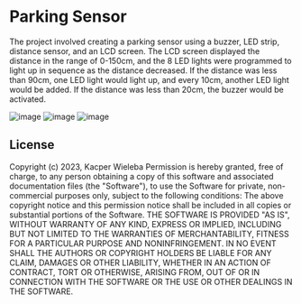 # Parking Sensor
The project involved creating a parking sensor using a buzzer, LED strip, distance sensor, and an LCD screen. The LCD screen displayed the distance in the range of 0-150cm, and the 8 LED lights were programmed to light up in sequence as the distance decreased. If the distance was less than 90cm, one LED light would light up, and every 10cm, another LED light would be added. If the distance was less than 20cm, the buzzer would be activated.

![image](https://github.com/kiper22/portfolio/assets/125763668/089fd77a-ce3b-4ca1-845c-16f2117cbdbe)
![image](https://github.com/kiper22/portfolio/assets/125763668/1dfdd735-18ef-4b62-961b-d5f5d145b740)
![image](https://github.com/kiper22/portfolio/assets/125763668/3b0d749f-81ee-4754-8055-0c5e631752f7)


## License
Copyright (c) 2023, Kacper Wieleba
Permission is hereby granted, free of charge, to any person obtaining a copy of this software and associated documentation files (the "Software"), to use the Software for private, non-commercial purposes only, subject to the following conditions:
The above copyright notice and this permission notice shall be included in all copies or substantial portions of the Software.
THE SOFTWARE IS PROVIDED "AS IS", WITHOUT WARRANTY OF ANY KIND, EXPRESS OR IMPLIED, INCLUDING BUT NOT LIMITED TO THE WARRANTIES OF MERCHANTABILITY, FITNESS FOR A PARTICULAR PURPOSE AND NONINFRINGEMENT. IN NO EVENT SHALL THE AUTHORS OR COPYRIGHT HOLDERS BE LIABLE FOR ANY CLAIM, DAMAGES OR OTHER LIABILITY, WHETHER IN AN ACTION OF CONTRACT, TORT OR OTHERWISE, ARISING FROM, OUT OF OR IN CONNECTION WITH THE SOFTWARE OR THE USE OR OTHER DEALINGS IN THE SOFTWARE.
